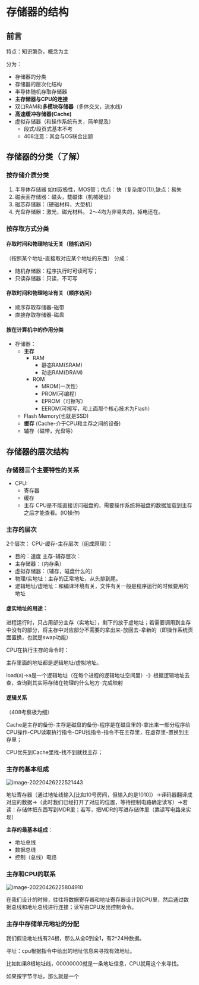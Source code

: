 # 存储器的结构
## 前言
特点：知识繁杂，概念为主

分为：
* 存储器的分类
* 存储器的层次化结构
* 半导体随机存取存储器
* **主存储器与CPU的连接**
* 双口RAM和**多模块存储器**（多体交叉，流水线）
* **高速缓冲存储器(Cache)**
* 虚拟存储器（和操作系统有关，简单提及）
    * 段式/段页式基本不考
    * 408注意：其会与OS联合出题
## 存储器的分类（了解）
### 按存储介质分类
1. 半导体存储器
如ttl双极性，MOS管；优点：快（复杂度O(1)),缺点：易失
2. 磁表面存储器：磁头，载磁体（机械硬盘）
3. 磁芯存储器：（硬磁材料，大型机）
4. 光盘存储器：激光，磁光材料。
2～4均为非易失的，掉电还在。
### 按存取方式分类
#### 存取时间和物理地址无关（随机访问）
（按照某个地址-直接取对应某个地址的东西）
分成：
* 随机存储器：程序执行时可读可写；
* 只读存储器：只读，不可写
#### 存取时间和物理地址有关（顺序访问）
* 顺序存取存储器-磁带
* 直接存取存储器-磁盘
#### 按在计算机中的作用分类
* 存储器：
   * **主存**
       * RAM
          * 静态RAM(SRAM)
          * 动态RAM(DRAM)
       * ROM
          * MROM(一次性）
          * PROM(可编程）
          * EPROM（可擦写）
          * EEROM(可擦写，和上面那个核心技术为Flash）
   * Flash Memory(也就是SSD)
   * **缓存** (Cache-介于CPU和主存之间的设备)
   * 辅存（磁带，光盘等）
## 存储器的层次结构
### 存储器三个主要特性的关系
* CPU:
   * 寄存器
   * 缓存
   * 主存
   CPU是不能直接访问磁盘的，需要操作系统将磁盘的数据加载到主存之后才能查看。(IO操作)
### 主存的层次
2个层次：
CPU-缓存-主存层次（组成原理）：
* 目的：速度
主存-辅存层次：
* 主存储器：（内存条）
* 虚拟存储器：（辅存，磁盘什么的）
* 物理/实地址：主存的正常地址，从头排到尾。
* 逻辑地址/虚地址：和编译环境有关，文件有关一般是程序运行的时候要用的地址
#### 虚实地址的用途：
进程运行时，只占用部分主存（实地址），剩下的放于虚地址；若需要调用到主存中没有的部分，将主存中对应部分不需要的拿出来-放回去-拿新的（即操作系统页面置换，也就是swap功能）

CPU在执行主存的命令时：

主存里面的地址都是逻辑地址/虚拟地址。

load(a)->a是一个逻辑地址（在每个进程的逻辑地址空间里）-》根据逻辑地址去查，查询到其实际存储在物理的什么地方-完成映射

#### 逻辑关系

（408考察极为细）

Cache是主存的备份-主存是磁盘的备份-程序是在磁盘里的-拿出来一部分程序给CPU操作-CPU读取执行指令-CPU找指令-指令不在主存里，在虚存里-置换到主存里；

CPU优先到Cache里找-找不到就找主存；

### 主存的基本组成

![image-20220426222521443](../../src/assets/img/image-20220426222521443.png)

地址寄存器（通过地址线输入[比如10号房间，但输入的是1010]）->译码器翻译成对应的数据->（此时我们已经打开了对应的位置，等待控制电路确定读写）->若读：存储体把东西写到MDR里；若写，把MDR的写进存储体里（靠读写电路来实现）

**主存的最基本组成**：

+ 地址总线
+ 数据总线
+ 控制（总线）电路

### 主存和CPU的联系

![image-20220426225804910](../../src/assets/img/image-20220426225804910.png)

在我们设计的时候，往往将数据寄存器和地址寄存器设计到CPU里，然后通过数据总线和地址总线进行连接；读写由CPU发出控制命令。

### 主存中存储单元地址的分配

我们假设地址线有24根，那么从全0到全1，有2^24种数据。

寻址：cpu根据指令中给出的地址信息来寻找有效地址。

比如如果8根地址线，00000000就是一条地址信息，CPU就用这个来寻找。

如果按字节寻址，那么就是一个
